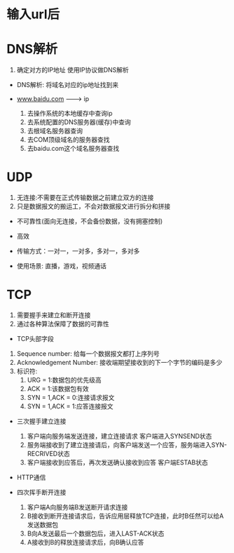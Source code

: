 # 输入url后

# DNS解析
1. 确定对方的IP地址 使用IP协议做DNS解析
- DNS解析:
  将域名对应的ip地址找到来

- www.baidu.com   --->  ip
  1. 去操作系统的本地缓存中查询ip
  2. 去系统配置的DNS服务器(缓存)中查询
  3. 去根域名服务器查询
  4. 去COM顶级域名的服务器查找
  5. 去baidu.com这个域名服务器查找


# UDP
1. 无连接:不需要在正式传输数据之前建立双方的连接
2. 只是数据报文的搬运工，不会对数据报文进行拆分和拼接

- 不可靠性(面向无连接，不会备份数据，没有拥塞控制)
- 高效

- 传输方式：一对一，一对多，多对一，多对多

- 使用场景: 直播，游戏，视频通话




  


# TCP
1. 需要握手来建立和断开连接
2. 通过各种算法保障了数据的可靠性
 - TCP头部字段
  1. Sequence number: 给每一个数据报文都打上序列号
  2. Acknowledgement Number: 接收端期望接收到的下一个字节的编码是多少
  3. 标识符:
     1. URG = 1:数据包的优先级高
     2. ACK = 1:该数据包有效 
     3. SYN = 1,ACK = 0:连接请求报文
     4. SYN = 1,ACK = 1:应答连接报文

 - 三次握手建立连接
   1. 客户端向服务端发送连接，建立连接请求 客户端进入SYNSEND状态
   2. 服务端接收到了建立连接请后，向客户端发送一个应答，服务端进入SYN-RECRIVED状态
   3. 客户端接收到应答后，再次发送确认接收到应答 客户端ESTAB状态

 - HTTP通信




 - 四次挥手断开连接
   1. 客户端A向服务端B发送断开请求连接
   2. B接收到断开连接请求后，告诉应用层释放TCP连接，此时B任然可以给A发送数据包
   3. B向A发送最后一个数据包后，进入LAST-ACK状态
   4. A接收到B的释放连接请求后，向B确认应答